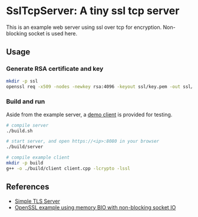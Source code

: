 # SslTcpServer: A tiny ssl tcp server
This is an example web server using ssl over tcp for encryption. Non-blocking socket is used here.

## Usage

### Generate RSA certificate and key
```sh
mkdir -p ssl
openssl req -x509 -nodes -newkey rsa:4096 -keyout ssl/key.pem -out ssl/cert.pem -days 365
```

### Build and run
Aside from the example server, a [demo client](test_client.cpp) is provided for testing.
```sh
# compile server
./build.sh

# start server, and open https://<ip>:8080 in your browser
./build/server

# compile example client
mkdir -p build
g++ -o ./build/client client.cpp -lcrypto -lssl
```

## References
* [Simple TLS Server](https://wiki.openssl.org/index.php/Simple_TLS_Server)
* [OpenSSL example using memory BIO with non-blocking socket IO](https://gist.github.com/darrenjs/4645f115d10aa4b5cebf57483ec82eca)
